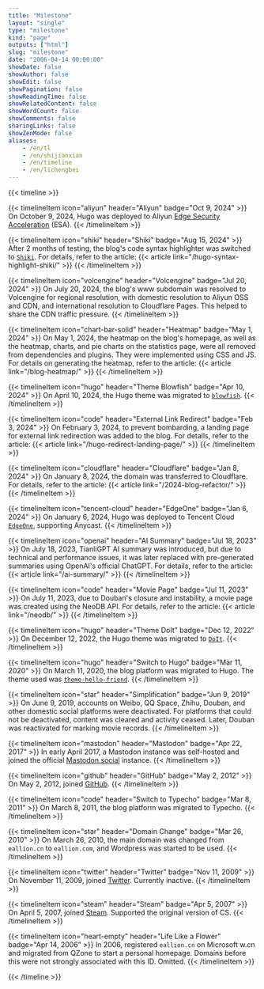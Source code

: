 ```yaml
---
title: "Milestone"
layout: "single"
type: "milestone"
kind: "page"
outputs: ["html"]
slug: "milestone"
date: "2006-04-14 00:00:00"
showDate: false
showAuthor: false
showEdit: false
showPagination: false
showReadingTime: false
showRelatedContent: false
showWordCount: false
showComments: false
sharingLinks: false
showZenMode: false
aliases:
    - /en/tl
    - /en/shijianxian
    - /en/timeline
    - /en/lichengbei
---
```


<style>
    .article-content {
        max-width: 100%;
    }
    .thumbnail {
        min-width: 180px;
    }
    @media (min-width: 640px) {
        .thumbnail {
            min-width: 300px;
        }
    }
    ol li section {
      margin-top: 0.5rem;
    }
</style>

{{< timeline >}}

{{< timelineItem icon="aliyun" header="Aliyun" badge="Oct 9, 2024" >}}
On October 9, 2024, Hugo was deployed to Aliyun <a href="https://s.e5n.cc/esa" target="_blank" rel="noopener noreferrer">Edge Security Acceleration</a> (ESA).
{{< /timelineItem >}}

{{< timelineItem icon="shiki" header="Shiki" badge="Aug 15, 2024" >}}
After 2 months of testing, the blog's code syntax highlighter was switched to <code><a href="https://github.com/shikijs/shiki" target="_blank" rel="noopener noreferrer">Shiki</a></code>. For details, refer to the article:
{{< article link="/hugo-syntax-highlight-shiki/" >}}
{{< /timelineItem >}}

{{< timelineItem icon="volcengine" header="Volcengine" badge="Jul 20, 2024" >}}
On July 20, 2024, the blog's www subdomain was resolved to Volcengine for regional resolution, with domestic resolution to Aliyun OSS and CDN, and international resolution to Cloudflare Pages. This helped to share the CDN traffic pressure.
{{< /timelineItem >}}

{{< timelineItem icon="chart-bar-solid" header="Heatmap" badge="May 1, 2024" >}}
On May 1, 2024, the heatmap on the blog's homepage, as well as the heatmap, charts, and pie charts on the statistics page, were all removed from dependencies and plugins. They were implemented using CSS and JS. For details on generating the heatmap, refer to the article:
{{< article link="/blog-heatmap/" >}}
{{< /timelineItem >}}

{{< timelineItem icon="hugo" header="Theme Blowfish" badge="Apr 10, 2024" >}}
On April 10, 2024, the Hugo theme was migrated to <code><a href="https://github.com/nunocoracao/blowfish" target="_blank" rel="noopener noreferrer">blowfish</a></code>.
{{< /timelineItem >}}

{{< timelineItem icon="code" header="External Link Redirect" badge="Feb 3, 2024" >}}
On February 3, 2024, to prevent bombarding, a landing page for external link redirection was added to the blog. For details, refer to the article:
{{< article link="/hugo-redirect-landing-page/" >}}
{{< /timelineItem >}}

{{< timelineItem icon="cloudflare" header="Cloudflare" badge="Jan 8, 2024" >}}
On January 8, 2024, the domain was transferred to Cloudflare. For details, refer to the article:
{{< article link="/2024-blog-refactor/" >}}
{{< /timelineItem >}}

{{< timelineItem icon="tencent-cloud" header="EdgeOne" badge="Jan 6, 2024" >}}
On January 6, 2024, Hugo was deployed to Tencent Cloud <code><a href="https://e5n.cc/s/teo" target="_blank" rel="noopener noreferrer">EdgeOne</a></code>, supporting Anycast.
{{< /timelineItem >}}

{{< timelineItem icon="openai" header="AI Summary" badge="Jul 18, 2023" >}}
On July 18, 2023, TianliGPT AI summary was introduced, but due to technical and performance issues, it was later replaced with pre-generated summaries using OpenAI's official ChatGPT. For details, refer to the article:
{{< article link="/ai-summary/" >}}
{{< /timelineItem >}}

{{< timelineItem icon="code" header="Movie Page" badge="Jul 11, 2023" >}}
On July 11, 2023, due to Douban's closure and instability, a movie page was created using the NeoDB API. For details, refer to the article:
{{< article link="/neodb/" >}}
{{< /timelineItem >}}

{{< timelineItem icon="hugo" header="Theme DoIt" badge="Dec 12, 2022" >}}
On December 12, 2022, the Hugo theme was migrated to <code><a href="https://github.com/HEIGE-PCloud/DoIt" target="_blank" rel="noopener noreferrer">DoIt</a></code>.
{{< /timelineItem >}}

{{< timelineItem icon="hugo" header="Switch to Hugo" badge="Mar 11, 2020" >}}
On March 11, 2020, the blog platform was migrated to Hugo. The theme used was <code><a href="https://github.com/panr/hugo-theme-hello-friend" target="_blank" rel="noopener noreferrer">theme-hello-friend</a></code>.
{{< /timelineItem >}}

{{< timelineItem icon="star" header="Simplification" badge="Jun 9, 2019" >}}
On June 9, 2019, accounts on Weibo, QQ Space, Zhihu, Douban, and other domestic social platforms were deactivated. For platforms that could not be deactivated, content was cleared and activity ceased. Later, Douban was reactivated for marking movie records.
{{< /timelineItem >}}

{{< timelineItem icon="mastodon" header="Mastodon" badge="Apr 22, 2017" >}}
In early April 2017, a Mastodon instance was self-hosted and joined the official <a href="https://mastodon.social/@eallion/3726552" target="_blank" rel="noopener noreferrer">Mastodon.social</a> instance.
{{< /timelineItem >}}

{{< timelineItem icon="github" header="GitHub" badge="May 2, 2012" >}}
On May 2, 2012, joined <a href="https://github.com/eallion?tab=overview&from=2012-05-01&to=2012-05-31" target="_blank" rel="noopener noreferrer">GitHub</a>.
{{< /timelineItem >}}

{{< timelineItem icon="code" header="Switch to Typecho" badge="Mar 8, 2011" >}}
On March 8, 2011, the blog platform was migrated to Typecho.
{{< /timelineItem >}}

{{< timelineItem icon="star" header="Domain Change" badge="Mar 26, 2010" >}}
On March 26, 2010, the main domain was changed from <code>eallion.cn</code> to <code>eallion.com</code>, and Wordpress was started to be used.
{{< /timelineItem >}}

{{< timelineItem icon="twitter" header="Twitter" badge="Nov 11, 2009" >}}
On November 11, 2009, joined <a href="https://x.com/eallion" target="_blank" rel="noopener noreferrer">Twitter</a>. Currently inactive.
{{< /timelineItem >}}

{{< timelineItem icon="steam" header="Steam" badge="Apr 5, 2007" >}}
On April 5, 2007, joined <a href="https://steamcommunity.com/id/eallion/badges/1" target="_blank" rel="noopener noreferrer">Steam</a>. Supported the original version of CS.
{{< /timelineItem >}}

{{< timelineItem icon="heart-empty" header="Life Like a Flower" badge="Apr 14, 2006" >}}
In 2006, registered <code>eallion.cn</code> on Microsoft w.cn and migrated from QZone to start a personal homepage.
Domains before this were not strongly associated with this ID. Omitted.
{{< /timelineItem >}}

{{< /timeline >}}
